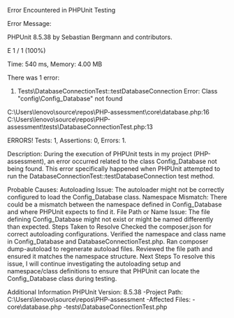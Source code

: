 Error Encountered in PHPUnit Testing

Error Message:

PHPUnit 8.5.38 by Sebastian Bergmann and contributors.

E                                                                   1 / 1 (100%)

Time: 540 ms, Memory: 4.00 MB

There was 1 error:

1) Tests\DatabaseConnectionTest::testDatabaseConnection
Error: Class "config\Config_Database" not found

C:\Users\lenovo\source\repos\PHP-assessment\core\database.php:16
C:\Users\lenovo\source\repos\PHP-assessment\tests\DatabaseConnectionTest.php:13

ERRORS!
Tests: 1, Assertions: 0, Errors: 1.


Description:
During the execution of PHPUnit tests in my project (PHP-assessment), an error occurred related to the class Config_Database not being found. This error specifically happened when PHPUnit attempted to run the DatabaseConnectionTest::testDatabaseConnection test method.

Probable Causes:
Autoloading Issue: The autoloader might not be correctly configured to load the Config_Database class.
Namespace Mismatch: There could be a mismatch between the namespace defined in Config_Database and where PHPUnit expects to find it.
File Path or Name Issue: The file defining Config_Database might not exist or might be named differently than expected.
Steps Taken to Resolve
Checked the composer.json for correct autoloading configurations.
Verified the namespace and class name in Config_Database and DatabaseConnectionTest.php.
Ran composer dump-autoload to regenerate autoload files.
Reviewed the file path and ensured it matches the namespace structure.
Next Steps
To resolve this issue, I will continue investigating the autoloading setup and namespace/class definitions to ensure that PHPUnit can locate the Config_Database class during testing.

Additional Information
PHPUnit Version: 8.5.38
-Project Path: C:\Users\lenovo\source\repos\PHP-assessment
-Affected Files:
-core\database.php
-tests\DatabaseConnectionTest.php
